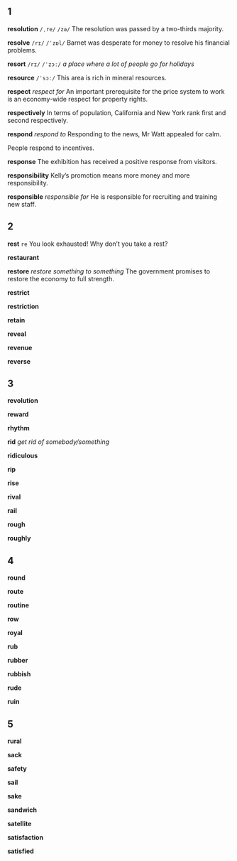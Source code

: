 ## 1
**resolution** 
`/ˌre/` `/zə/`
The resolution was passed by a two-thirds majority.

**resolve** 
`/rɪ/` `/ˈzɒl/`
Barnet was desperate for money to resolve his financial problems.

**resort** 
`/rɪ/` `/ˈzɔː/`
*a place where a lot of people go for holidays*

**resource** 
`/ˈsɔː/`
This area is rich in mineral resources.

**respect**
*respect for* 
An important prerequisite for the price system to work is an economy-wide respect for property rights.

**respectively** 
In terms of population, California and New York rank first and second respectively.

**respond** 
*respond to*
Responding to the news, Mr Watt appealed for calm.

People respond to incentives.

**response** 
The exhibition has received a positive response from visitors.

**responsibility** 
Kelly’s promotion means more money and more responsibility.

**responsible** 
*responsible for*
He is responsible for recruiting and training new staff.

## 2
**rest** 
`re`
You look exhausted! Why don’t you take a rest?

**restaurant** 

**restore**
*restore something to something*
The government promises to restore the economy to full strength. 

**restrict** 

**restriction** 

**retain** 

**reveal** 

**revenue** 

**reverse** 

## 3
**revolution** 

**reward** 

**rhythm** 

**rid**
*get rid of somebody/something* 

**ridiculous**

**rip**

**rise**

**rival**

**rail**

**rough**

**roughly**

## 4
**round**

**route**

**routine**

**row**

**royal**

**rub**

**rubber**

**rubbish**

**rude**

**ruin**

## 5
**rural**

**sack**

**safety**

**sail**

**sake**

**sandwich**

**satellite**

**satisfaction**

**satisfied**